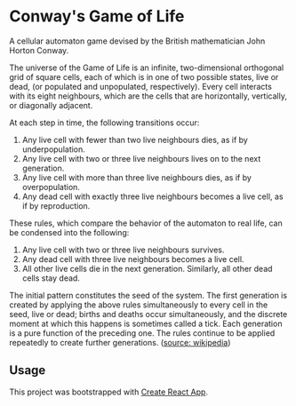 
# Conway's Game of Life
A cellular automaton game devised by the British mathematician John Horton Conway.

The universe of the Game of Life is an infinite, two-dimensional orthogonal grid of square cells, each of which is
in one of two possible states, live or dead, (or populated and unpopulated, respectively). Every cell interacts
with its eight neighbours, which are the cells that are horizontally, vertically, or diagonally adjacent.

At each step in time, the following transitions occur:

1. Any live cell with fewer than two live neighbours dies, as if by underpopulation.
2. Any live cell with two or three live neighbours lives on to the next generation.
3. Any live cell with more than three live neighbours dies, as if by overpopulation.
4. Any dead cell with exactly three live neighbours becomes a live cell, as if by reproduction.

These rules, which compare the behavior of the automaton to real life, can be condensed into the following:

1. Any live cell with two or three live neighbours survives.
2. Any dead cell with three live neighbours becomes a live cell.
3. All other live cells die in the next generation. Similarly, all other dead cells stay dead.

The initial pattern constitutes the seed of the system. The first generation is created by applying the above rules
simultaneously to every cell in the seed, live or dead; births and deaths occur simultaneously, and the
discrete moment at which this happens is sometimes called a tick. Each generation is a pure function of
the preceding one. The rules continue to be applied repeatedly to create further generations.
([source: wikipedia](https://en.wikipedia.org/wiki/Conway%27s_Game_of_Life#Rules))

## Usage

This project was bootstrapped with [Create React App](https://github.com/facebook/create-react-app).
